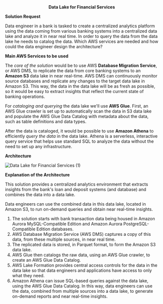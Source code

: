 **<p align="center"> Data Lake for Financial Services </p>**

**Solution Request**

Data engineer in a bank is tasked to create a centralized analytics platform using the data coming from various banking systems into a centralized data lake and analyze it in near real time. In order to query the data from the data lake he needs to catalog the data. Which AWS services are needed and how could the data engineer design the architecture?

**Main AWS Services to be used**

The _core of the solution_ would be to use AWS **Database Migration Service**, or AWS DMS, to replicate the data from core banking systems to an **Amazon S3** data lake in near real-time. AWS DMS can continuously monitor source databases and replicate any changes to the target data lake in Amazon S3. This way, the data in the data lake will be as fresh as possible, so it would be easy to extract insights that reflect the current state of banking operations.

For _cataloging and querying_ the data lake we'll use **AWS Glue**. First, an AWS Glue crawler is set up to automatically scan the data in S3 data lake and populate the AWS Glue Data Catalog with metadata about the data, such as table definitions and data types.

After the data is cataloged, it would be possible to use **Amazon Athena** to efficiently _query the data_ in the data lake. Athena is a serverless, interactive query service that helps use standard SQL to analyze the data without the need to set up any infrastructure.

**Architecture**

![Data Lake for Financial Services (1)](https://github.com/user-attachments/assets/4823024c-5abe-4b39-bd44-afd7076016c2)

**Explanation of the Architecture**

This solution provides a centralized analytics environment that extracts insights from the bank's loan and deposit systems (and database) and combines the data into a data lake.

Data engineers can use the combined data in this data lake, located in Amazon S3, to run on-demand queries and obtain near real-time insights.

1. The solution starts with bank transaction data being housed in Amazon Aurora MySQL-Compatible Edition and Amazon Aurora PostgreSQL-Compatible Edition databases.
2. AWS Database Migration Service (AWS DMS) captures a copy of this data, from these multiple sources, in near real time. 
3. The replicated data is stored, in Parquet format, to form the Amazon S3 data lake.
4. AWS Glue then catalogs the raw data, using an AWS Glue crawler, to create an AWS Glue Data Catalog.
5. AWS Lake Formation provides central access controls for the data in the data lake so that data engineers and applications have access to only what they need.
6. Amazon Athena can issue SQL-based queries against the data lake, using the AWS Glue Data Catalog. In this way, data engineers can use the data, combined from multiple sources into a data lake, to generate on-demand reports and near real-time insights.
